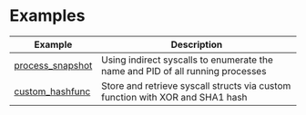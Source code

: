 # Examples

| Example                              | Description                                                                    |
| ------------------------------------ | ------------------------------------------------------------------------------ |
| [process_snapshot](process_snapshot) | Using indirect syscalls to enumerate the name and PID of all running processes |
| [custom_hashfunc](custom_hashfunc)   | Store and retrieve syscall structs via custom function with XOR and SHA1 hash  |

